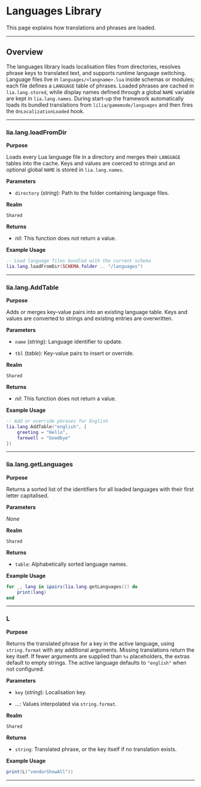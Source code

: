 # Languages Library

This page explains how translations and phrases are loaded.

---

## Overview

The languages library loads localisation files from directories, resolves phrase keys to translated text, and supports runtime language switching. Language files live in `languages/<langname>.lua` inside schemas or modules; each file defines a `LANGUAGE` table of phrases. Loaded phrases are cached in `lia.lang.stored`, while display names defined through a global `NAME` variable are kept in `lia.lang.names`. During start-up the framework automatically loads its bundled translations from `lilia/gamemode/languages` and then fires the `OnLocalizationLoaded` hook.

---

### lia.lang.loadFromDir

**Purpose**

Loads every Lua language file in a directory and merges their `LANGUAGE` tables into the cache. Keys and values are coerced to strings and an optional global `NAME` is stored in `lia.lang.names`.

**Parameters**

* `directory` (*string*): Path to the folder containing language files.

**Realm**

`Shared`

**Returns**

* *nil*: This function does not return a value.

**Example Usage**

```lua
-- Load language files bundled with the current schema
lia.lang.loadFromDir(SCHEMA.folder .. "/languages")
```

---

### lia.lang.AddTable

**Purpose**

Adds or merges key-value pairs into an existing language table. Keys and values are converted to strings and existing entries are overwritten.

**Parameters**

* `name` (*string*): Language identifier to update.

* `tbl` (*table*): Key-value pairs to insert or override.

**Realm**

`Shared`

**Returns**

* *nil*: This function does not return a value.

**Example Usage**

```lua
-- Add or override phrases for English
lia.lang.AddTable("english", {
    greeting = "Hello",
    farewell = "Goodbye"
})
```

---

### lia.lang.getLanguages

**Purpose**

Returns a sorted list of the identifiers for all loaded languages with their first letter capitalised.

**Parameters**

*None*

**Realm**

`Shared`

**Returns**

* `table`: Alphabetically sorted language names.

**Example Usage**

```lua
for _, lang in ipairs(lia.lang.getLanguages()) do
    print(lang)
end
```

---

### L

**Purpose**

Returns the translated phrase for a key in the active language, using `string.format` with any additional arguments. Missing translations return the key itself. If fewer arguments are supplied than `%s` placeholders, the extras default to empty strings. The active language defaults to `"english"` when not configured.

**Parameters**

* `key` (*string*): Localisation key.

* …: Values interpolated via `string.format`.

**Realm**

`Shared`

**Returns**

* `string`: Translated phrase, or the key itself if no translation exists.

**Example Usage**

```lua
print(L("vendorShowAll"))
```

---
